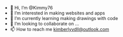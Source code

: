 - 👋 Hi, I’m @Kimmy76
- 👀 I’m interested in making websites and apps
- 🌱 I’m currently learning making drawings with code
- 💞️ I’m looking to collaborate on ...
- 📫 How to reach me kimberlyvdll@outlook.com

<!---
Kimmy76/Kimmy76 is a ✨ special ✨ repository because its `README.md` (this file) appears on your GitHub profile.
You can click the Preview link to take a look at your changes.
--->
